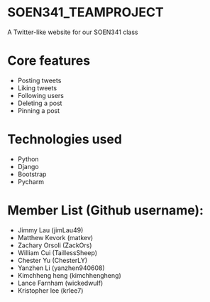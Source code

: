 # SOEN341_TEAMPROJECT

A Twitter-like website for our SOEN341 class

# Core features

*  Posting tweets
*  Liking tweets
*  Following users
*  Deleting a post
*  Pinning a post

# Technologies used

* Python
* Django
* Bootstrap 
* Pycharm

# Member List (Github username):

* Jimmy Lau (jimLau49)  
* Matthew Kevork (matkev)
* Zachary Orsoli (ZackOrs)  
* William Cui (TaillessSheep)
* Chester Yu (ChesterLY)
* Yanzhen Li (yanzhen940608)
* Kimchheng heng (kimchhengheng) 
* Lance Farnham (wickedwulf)
* Kristopher lee (krlee7)




